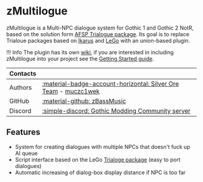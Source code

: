 # zMultilogue

zMultilogue is a Multi-NPC dialogue system for Gothic 1 and Gothic 2 NotR, based on the solution form [AFSP Trialogue package](https://github.com/Bad-Scientists/AF-Script-Packet/blob/main/Standalone-Packages/G12-Trialogue/trialogue.d).
Its goal is to replace Trialoue packages based on [Ikarus](../../scripts/extenders/ikarus/index.md) and [LeGo](../../scripts/extenders/lego/index.md) with an union-based plugin.

!!! Info
    The plugin has its own [wiki](https://github.com/Silver-Ore-Team/zMultilogue/wiki), if you are interested in including zMultilogue into your project see the [Getting Started guide](https://github.com/Silver-Ore-Team/zMultilogue/wiki/Getting-Started).

| Contacts ||
|:---------| :--- |
| Authors  | [:material-badge-account-horizontal: Silver Ore Team](https://github.com/Silver-Ore-Team) - [muczc1wek](https://github.com/muczc1wek) |
| GitHub   | [:material-github: zBassMusic](https://github.com/Silver-Ore-Team/zMultilogue)|
| Discord  | [:simple-discord: Gothic Modding Community server](https://discord.gg/mCpS5b5SUY) |

## Features

- System for creating dialogues with multiple NPCs that doesn't fuck up AI queue
- Script interface based on the LeGo [Trialoge package](../../scripts/extenders/lego/applications/trialoge.md) (easy to port dialogues)
- Automatic increasing of dialog-box display distance if NPC is too far